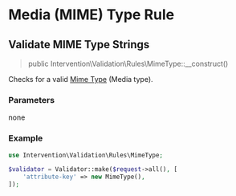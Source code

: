 # Media (MIME) Type Rule
## Validate MIME Type Strings

> public Intervention\Validation\Rules\MimeType::__construct()

Checks for a valid [Mime Type](https://en.wikipedia.org/wiki/Media_type) (Media type).

### Parameters

none

### Example

```php
use Intervention\Validation\Rules\MimeType;

$validator = Validator::make($request->all(), [
    'attribute-key' => new MimeType(),
]);
```


